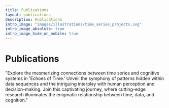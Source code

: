 ```yaml
---
title: Publications
layout: publications
description: Publications
intro_image: "images/illustrations/time_series_projects.svg"
intro_image_absolute: true
intro_image_hide_on_mobile: true
---
```


# Publications

"Explore the mesmerizing connections between time series and cognitive systems in 'Echoes of Time.' Unveil the symphony of patterns hidden within data sequences and the intriguing interplay with human perception and decision-making. Join this captivating journey, where cutting-edge research illuminates the enigmatic relationship between time, data, and cognition."